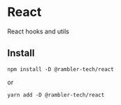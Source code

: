 # React

React hooks and utils

## Install

```
npm install -D @rambler-tech/react
```

or

```
yarn add -D @rambler-tech/react
```
